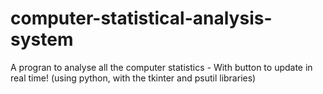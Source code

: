 # computer-statistical-analysis-system
A progran to analyse all the computer statistics - With button to update in real time! (using python, with the tkinter and psutil libraries)
